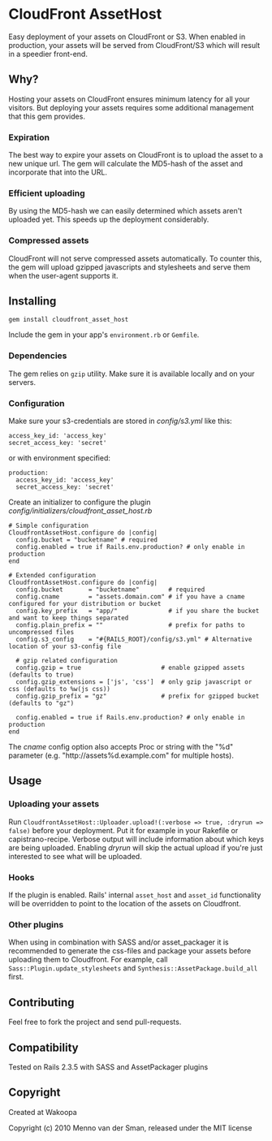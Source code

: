 # CloudFront AssetHost

Easy deployment of your assets on CloudFront or S3. When enabled in production, your assets will be served from CloudFront/S3 which will result in a speedier front-end.

## Why?

Hosting your assets on CloudFront ensures minimum latency for all your visitors. But deploying your assets requires some additional management that this gem provides.

### Expiration

The best way to expire your assets on CloudFront is to upload the asset to a new unique url. The gem will calculate the MD5-hash of the asset and incorporate that into the URL.

### Efficient uploading

By using the MD5-hash we can easily determined which assets aren't uploaded yet. This speeds up the deployment considerably.

### Compressed assets

CloudFront will not serve compressed assets automatically. To counter this, the gem will upload gzipped javascripts and stylesheets and serve them when the user-agent supports it.

## Installing

    gem install cloudfront_asset_host

Include the gem in your app's `environment.rb` or `Gemfile`.

### Dependencies

The gem relies on `gzip` utility. Make sure it is available locally and on your servers.

### Configuration

Make sure your s3-credentials are stored in _config/s3.yml_ like this:

    access_key_id: 'access_key'
    secret_access_key: 'secret'
    
or with environment specified:
    
    production:
      access_key_id: 'access_key'
      secret_access_key: 'secret'

Create an initializer to configure the plugin _config/initializers/cloudfront_asset_host.rb_

    # Simple configuration
    CloudfrontAssetHost.configure do |config|
      config.bucket = "bucketname" # required
      config.enabled = true if Rails.env.production? # only enable in production
    end

    # Extended configuration
    CloudfrontAssetHost.configure do |config|
      config.bucket       = "bucketname"        # required
      config.cname        = "assets.domain.com" # if you have a cname configured for your distribution or bucket
      config.key_prefix   = "app/"              # if you share the bucket and want to keep things separated
      config.plain_prefix = ""                  # prefix for paths to uncompressed files 
      config.s3_config    = "#{RAILS_ROOT}/config/s3.yml" # Alternative location of your s3-config file

      # gzip related configuration
      config.gzip = true                      # enable gzipped assets (defaults to true)
      config.gzip_extensions = ['js', 'css']  # only gzip javascript or css (defaults to %w(js css))
      config.gzip_prefix = "gz"               # prefix for gzipped bucket (defaults to "gz")

      config.enabled = true if Rails.env.production? # only enable in production
    end
    
The _cname_ config option also accepts Proc or string with the "%d" parameter (e.g. "http://assets%d.example.com" for multiple hosts).

## Usage

### Uploading your assets
Run `CloudfrontAssetHost::Uploader.upload!(:verbose => true, :dryrun => false)` before your deployment. Put it for example in your Rakefile or capistrano-recipe. Verbose output will include information about which keys are being uploaded. Enabling _dryrun_ will skip the actual upload if you're just interested to see what will be uploaded.

### Hooks
If the plugin is enabled. Rails' internal `asset_host` and `asset_id` functionality will be overridden to point to the location of the assets on Cloudfront.

### Other plugins
When using in combination with SASS and/or asset_packager it is recommended to generate the css-files and package your assets before uploading them to Cloudfront. For example, call     `Sass::Plugin.update_stylesheets` and `Synthesis::AssetPackage.build_all` first.

## Contributing

Feel free to fork the project and send pull-requests.

## Compatibility

Tested on Rails 2.3.5 with SASS and AssetPackager plugins

## Copyright

Created at Wakoopa

Copyright (c) 2010 Menno van der Sman, released under the MIT license
